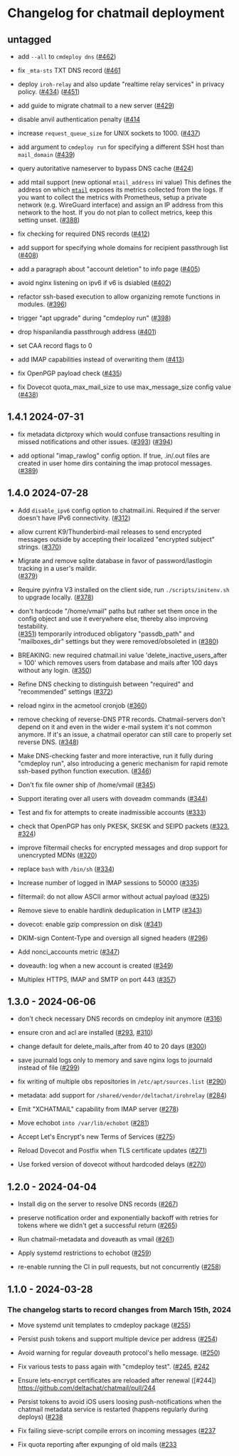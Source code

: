 # Changelog for chatmail deployment 

## untagged

- add `--all` to `cmdeploy dns`
  ([#462](https://github.com/deltachat/chatmail/pull/462))

- fix `_mta-sts` TXT DNS record
  ([#461](https://github.com/deltachat/chatmail/pull/461)

- deploy `iroh-relay` and also update "realtime relay services" in privacy policy. 
  ([#434](https://github.com/deltachat/chatmail/pull/434))
  ([#451](https://github.com/deltachat/chatmail/pull/451))

- add guide to migrate chatmail to a new server
  ([#429](https://github.com/deltachat/chatmail/pull/429))

- disable anvil authentication penalty
  ([#414](https://github.com/deltachat/chatmail/pull/444)

- increase `request_queue_size` for UNIX sockets to 1000.
  ([#437](https://github.com/deltachat/chatmail/pull/437))

- add argument to `cmdeploy run` for specifying
  a different SSH host than `mail_domain`
  ([#439](https://github.com/deltachat/chatmail/pull/439))

- query autoritative nameserver to bypass DNS cache
  ([#424](https://github.com/deltachat/chatmail/pull/424))

- add mtail support (new optional `mtail_address` ini value)
  This defines the address on which [`mtail`](https://google.github.io/mtail/)
  exposes its metrics collected from the logs.
  If you want to collect the metrics with Prometheus,
  setup a private network (e.g. WireGuard interface)
  and assign an IP address from this network to the host.
  If you do not plan to collect metrics,
  keep this setting unset.
  ([#388](https://github.com/deltachat/chatmail/pull/388))

- fix checking for required DNS records
  ([#412](https://github.com/deltachat/chatmail/pull/412))

- add support for specifying whole domains for recipient passthrough list
  ([#408](https://github.com/deltachat/chatmail/pull/408))

- add a paragraph about "account deletion" to info page 
  ([#405](https://github.com/deltachat/chatmail/pull/405))

- avoid nginx listening on ipv6 if v6 is dsiabled 
  ([#402](https://github.com/deltachat/chatmail/pull/402))

- refactor ssh-based execution to allow organizing remote functions in
  modules. 
  ([#396](https://github.com/deltachat/chatmail/pull/396))

- trigger "apt upgrade" during "cmdeploy run" 
  ([#398](https://github.com/deltachat/chatmail/pull/398))

- drop hispanilandia passthrough address
  ([#401](https://github.com/deltachat/chatmail/pull/401))

- set CAA record flags to 0

- add IMAP capabilities instead of overwriting them
  ([#413](https://github.com/deltachat/chatmail/pull/413))

- fix OpenPGP payload check
  ([#435](https://github.com/deltachat/chatmail/pull/435))

- fix Dovecot quota_max_mail_size to use max_message_size config value
  ([#438](https://github.com/deltachat/chatmail/pull/438))


## 1.4.1 2024-07-31

- fix metadata dictproxy which would confuse transactions
  resulting in missed notifications and other issues. 
  ([#393](https://github.com/deltachat/chatmail/pull/393))
  ([#394](https://github.com/deltachat/chatmail/pull/394))

- add optional "imap_rawlog" config option. If true, 
  .in/.out files are created in user home dirs 
  containing the imap protocol messages. 
  ([#389](https://github.com/deltachat/chatmail/pull/389))

## 1.4.0 2024-07-28

- Add `disable_ipv6` config option to chatmail.ini.
  Required if the server doesn't have IPv6 connectivity.
  ([#312](https://github.com/deltachat/chatmail/pull/312))

- allow current K9/Thunderbird-mail releases to send encrypted messages
  outside by accepting their localized "encrypted subject" strings. 
  ([#370](https://github.com/deltachat/chatmail/pull/370))

- Migrate and remove sqlite database in favor of password/lastlogin tracking 
  in a user's maildir.  
  ([#379](https://github.com/deltachat/chatmail/pull/379))

- Require pyinfra V3 installed on the client side,
  run `./scripts/initenv.sh` to upgrade locally.
  ([#378](https://github.com/deltachat/chatmail/pull/378))

- don't hardcode "/home/vmail" paths but rather set them 
  once in the config object and use it everywhere else, 
  thereby also improving testability.  
  ([#351](https://github.com/deltachat/chatmail/pull/351))
  temporarily introduced obligatory "passdb_path" and "mailboxes_dir" 
  settings but they were removed/obsoleted in 
  ([#380](https://github.com/deltachat/chatmail/pull/380))

- BREAKING: new required chatmail.ini value 'delete_inactive_users_after = 100'
  which removes users from database and mails after 100 days without any login. 
  ([#350](https://github.com/deltachat/chatmail/pull/350))

- Refine DNS checking to distinguish between "required" and "recommended" settings 
  ([#372](https://github.com/deltachat/chatmail/pull/372))

- reload nginx in the acmetool cronjob
  ([#360](https://github.com/deltachat/chatmail/pull/360))

- remove checking of reverse-DNS PTR records.  Chatmail-servers don't
  depend on it and even in the wider e-mail system it's not common anymore. 
  If it's an issue, a chatmail operator can still care to properly set reverse DNS. 
  ([#348](https://github.com/deltachat/chatmail/pull/348))

- Make DNS-checking faster and more interactive, run it fully during "cmdeploy run",
  also introducing a generic mechanism for rapid remote ssh-based python function execution. 
  ([#346](https://github.com/deltachat/chatmail/pull/346))

- Don't fix file owner ship of /home/vmail 
  ([#345](https://github.com/deltachat/chatmail/pull/345))

- Support iterating over all users with doveadm commands 
  ([#344](https://github.com/deltachat/chatmail/pull/344))

- Test and fix for attempts to create inadmissible accounts 
  ([#333](https://github.com/deltachat/chatmail/pull/321))

- check that OpenPGP has only PKESK, SKESK and SEIPD packets
  ([#323](https://github.com/deltachat/chatmail/pull/323),
   [#324](https://github.com/deltachat/chatmail/pull/324))

- improve filtermail checks for encrypted messages and drop support for unencrypted MDNs
  ([#320](https://github.com/deltachat/chatmail/pull/320))

- replace `bash` with `/bin/sh`
  ([#334](https://github.com/deltachat/chatmail/pull/334))

- Increase number of logged in IMAP sessions to 50000
  ([#335](https://github.com/deltachat/chatmail/pull/335))

- filtermail: do not allow ASCII armor without actual payload
  ([#325](https://github.com/deltachat/chatmail/pull/325))

- Remove sieve to enable hardlink deduplication in LMTP
  ([#343](https://github.com/deltachat/chatmail/pull/343))

- dovecot: enable gzip compression on disk
  ([#341](https://github.com/deltachat/chatmail/pull/341))

- DKIM-sign Content-Type and oversign all signed headers
  ([#296](https://github.com/deltachat/chatmail/pull/296))

- Add nonci_accounts metric
  ([#347](https://github.com/deltachat/chatmail/pull/347))

- doveauth: log when a new account is created
  ([#349](https://github.com/deltachat/chatmail/pull/349))

- Multiplex HTTPS, IMAP and SMTP on port 443
  ([#357](https://github.com/deltachat/chatmail/pull/357))

## 1.3.0 - 2024-06-06

- don't check necessary DNS records on cmdeploy init anymore
  ([#316](https://github.com/deltachat/chatmail/pull/316))

- ensure cron and acl are installed
  ([#293](https://github.com/deltachat/chatmail/pull/293),
  [#310](https://github.com/deltachat/chatmail/pull/310))

- change default for delete_mails_after from 40 to 20 days
  ([#300](https://github.com/deltachat/chatmail/pull/300))

- save journald logs only to memory and save nginx logs to journald instead of file
  ([#299](https://github.com/deltachat/chatmail/pull/299))

- fix writing of multiple obs repositories in `/etc/apt/sources.list`
  ([#290](https://github.com/deltachat/chatmail/pull/290))

- metadata: add support for `/shared/vendor/deltachat/irohrelay`
  ([#284](https://github.com/deltachat/chatmail/pull/284))

- Emit "XCHATMAIL" capability from IMAP server 
  ([#278](https://github.com/deltachat/chatmail/pull/278))

- Move echobot `into /var/lib/echobot`
  ([#281](https://github.com/deltachat/chatmail/pull/281))

- Accept Let's Encrypt's new Terms of Services
  ([#275](https://github.com/deltachat/chatmail/pull/276))

- Reload Dovecot and Postfix when TLS certificate updates
  ([#271](https://github.com/deltachat/chatmail/pull/271))

- Use forked version of dovecot without hardcoded delays
  ([#270](https://github.com/deltachat/chatmail/pull/270))

## 1.2.0 - 2024-04-04

- Install dig on the server to resolve DNS records
  ([#267](https://github.com/deltachat/chatmail/pull/267))

- preserve notification order and exponentially backoff with 
  retries for tokens where we didn't get a successful return
  ([#265](https://github.com/deltachat/chatmail/pull/263))

- Run chatmail-metadata and doveauth as vmail
  ([#261](https://github.com/deltachat/chatmail/pull/261))

- Apply systemd restrictions to echobot
  ([#259](https://github.com/deltachat/chatmail/pull/259))

- re-enable running the CI in pull requests, but not concurrently 
  ([#258](https://github.com/deltachat/chatmail/pull/258))


## 1.1.0 - 2024-03-28

### The changelog starts to record changes from March 15th, 2024 

- Move systemd unit templates to cmdeploy package 
  ([#255](https://github.com/deltachat/chatmail/pull/255))

- Persist push tokens and support multiple device per address 
  ([#254](https://github.com/deltachat/chatmail/pull/254))

- Avoid warning for regular doveauth protocol's hello message. 
  ([#250](https://github.com/deltachat/chatmail/pull/250))

- Fix various tests to pass again with "cmdeploy test". 
  ([#245](https://github.com/deltachat/chatmail/pull/245),
  [#242](https://github.com/deltachat/chatmail/pull/242)

- Ensure lets-encrypt certificates are reloaded after renewal 
  ([#244]) https://github.com/deltachat/chatmail/pull/244

- Persist tokens to avoid iOS users loosing push-notifications when the
  chatmail metadata service is restarted (happens regularly during deploys)
  ([#238](https://github.com/deltachat/chatmail/pull/239)

- Fix failing sieve-script compile errors on incoming messages
  ([#237](https://github.com/deltachat/chatmail/pull/239)

- Fix quota reporting after expunging of old mails
  ([#233](https://github.com/deltachat/chatmail/pull/239)
